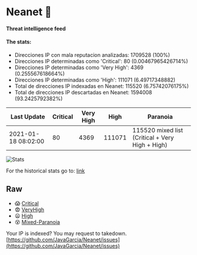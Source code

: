 # Neanet :hocho:
#### Threat intelligence feed
#### The stats:

- Direcciones IP con mala reputacion analizadas: 1709528 (100%)
- Direcciones IP determinadas como 'Critical':  80 (0.00467965426714%)
- Direcciones IP determinadas como 'Very High':  4369 (0.255567618664%)
- Direcciones IP determinadas como 'High':  111071 (6.49717348882)
- Total de direcciones IP indexadas en Neanet:  115520 (6.75742076175%)
- Total de direcciones IP descartadas en Neanet:  1594008 (93.2425792382%)

| Last Update | Critical | Very High | High | Paranoia |
| --- | --- | --- | --- | --- |
| 2021-01-18 08:02:00 | 80 | 4369 | 111071 | 115520 mixed list (Critical + Very High + High)|

![Stats](https://docs.google.com/spreadsheets/d/e/2PACX-1vSnaNMIXVabIpDJjufMlzH7poXnshF3mgd8Is1g9ytUEzVsP5my4Trn8f-xkoLLQ38xpL3HtmUexLo6/pubchart?oid=501124687&format=image)

For the historical stats go to: [link](/stats.csv)
## Raw
- :scream: [Critical](https://raw.githubusercontent.com/JavaGarcia/Neanet/master/blacklists/neanet_critical.txt)
- :fearful: [VeryHigh](https://raw.githubusercontent.com/JavaGarcia/Neanet/master/blacklists/neanet_veryHigh.txtt)
- :frowning: [High](https://raw.githubusercontent.com/JavaGarcia/Neanet/master/blacklists/neanet_high.txt)
- :dizzy_face: [Mixed-Paranoia](https://raw.githubusercontent.com/JavaGarcia/Neanet/master/blacklists/neanet_all.txt)


Your IP is indexed? You may request to takedown. [https://github.com/JavaGarcia/Neanet/issues](https://github.com/JavaGarcia/Neanet/issues)





























































































































































































































































































































































































































































































































































































































































































































































































































































































































































































































































































































































































































































































































































































































































































































































































































































































































































































































































































































































































































































































































































































































































































































































































































































































































































































































































































































































































































































































































































































































































































































































































































































































































































































































































































































































































































































































































